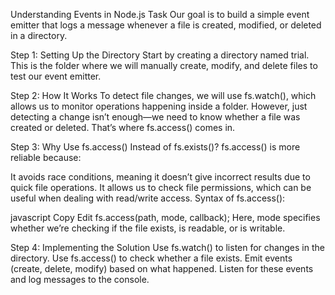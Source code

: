 Understanding Events in Node.js
Task
Our goal is to build a simple event emitter that logs a message whenever a file is created, modified, or deleted in a directory.

Step 1: Setting Up the Directory
Start by creating a directory named trial. This is the folder where we will manually create, modify, and delete files to test our event emitter.

Step 2: How It Works
To detect file changes, we will use fs.watch(), which allows us to monitor operations happening inside a folder.
However, just detecting a change isn’t enough—we need to know whether a file was created or deleted.
That’s where fs.access() comes in.

Step 3: Why Use fs.access() Instead of fs.exists()?
fs.access() is more reliable because:

It avoids race conditions, meaning it doesn’t give incorrect results due to quick file operations.
It allows us to check file permissions, which can be useful when dealing with read/write access.
Syntax of fs.access():

javascript
Copy
Edit
fs.access(path, mode, callback);
Here, mode specifies whether we’re checking if the file exists, is readable, or is writable.

Step 4: Implementing the Solution
Use fs.watch() to listen for changes in the directory.
Use fs.access() to check whether a file exists.
Emit events (create, delete, modify) based on what happened.
Listen for these events and log messages to the console.
